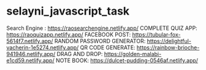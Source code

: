 # selayni_javascript_task
Search Engine :
https://raosearchengine.netlify.app/
COMPLETE QUIZ APP:
https://raoquizapp.netlify.app/
FACEBOOK POST:
https://tubular-fox-5614f7.netlify.app/
RANDOM PASSWORD GENERATOR:
https://delightful-vacherin-1e5274.netlify.app/
QR CODE GENERATE:
https://rainbow-brioche-941946.netlify.app/
DRAG AND DROP:
https://golden-malabi-e1cd59.netlify.app/
NOTE BOOK:
https://dulcet-pudding-0546af.netlify.app/

